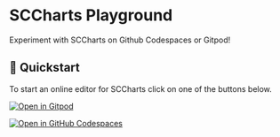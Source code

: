 
# SCCharts Playground
Experiment with SCCharts on Github Codespaces or Gitpod!

## :rocket: Quickstart
To start an online editor for SCCharts click on one of the buttons below.

[![Open in Gitpod](https://gitpod.io/button/open-in-gitpod.svg)](https://gitpod.io/new#https://github.com/kieler/sccharts-playground/tree/main)

[![Open in GitHub Codespaces](https://github.com/codespaces/badge.svg)](https://github.com/codespaces/new?skip_quickstart=true&machine=basicLinux32gb&repo=706159122&ref=main&geo=EuropeWest&devcontainer_path=.devcontainer%2Fdev%2Fdevcontainer.json)
